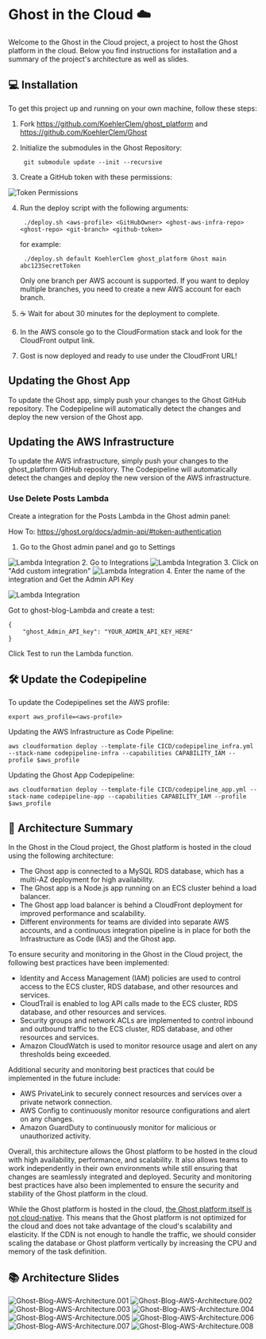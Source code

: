 # Ghost in the Cloud ☁️ 

Welcome to the Ghost in the Cloud project, a project to host the Ghost platform in the cloud. Below you find instructions for installation and a summary of the project's architecture as well as slides. 

## 💻 Installation
To get this project up and running on your own machine, follow these steps:

1. Fork https://github.com/KoehlerClem/ghost_platform and https://github.com/KoehlerClem/Ghost
2. Initialize the submodules in the Ghost Repository:

        git submodule update --init --recursive

3. Create a GitHub token with these permissions:

![Token Permissions](Documentation/TokenPermissions.png)

4. Run the deploy script with the following arguments:

        ./deploy.sh <aws-profile> <GitHubOwner> <ghost-aws-infra-repo> <ghost-repo> <git-branch> <github-token>
        
    for example: 
        
        ./deploy.sh default KoehlerClem ghost_platform Ghost main abc123SecretToken

    Only one branch per AWS account is supported. If you want to deploy multiple branches, you need to create a new AWS account for each branch.

5. ☕️ Wait for about 30 minutes for the deployment to complete.
6. In the AWS console go to the CloudFormation stack and look for the CloudFront output link. 
7. Gost is now deployed and ready to use under the CloudFront URL!

## Updating the Ghost App

To update the Ghost app, simply push your changes to the Ghost GitHub repository. The Codepipeline will automatically detect the changes and deploy the new version of the Ghost app.

## Updating the AWS Infrastructure

To update the AWS infrastructure, simply push your changes to the ghost_platform GitHub repository. The Codepipeline will automatically detect the changes and deploy the new version of the AWS infrastructure.

### Use Delete Posts Lambda

Create a integration for the Posts Lambda in the Ghost admin panel:

How To: https://ghost.org/docs/admin-api/#token-authentication

1. Go to the Ghost admin panel and go to Settings

![Lambda Integration](Documentation/integration1.png)
2. Go to Integrations
![Lambda Integration](Documentation/integration2.png)
3. Click on "Add custom integration"
![Lambda Integration](Documentation/integration3.png)
4. Enter the name of the integration and Get the Admin API Key

![Lambda Integration](Documentation/integration4.png)

Got to ghost-blog-Lambda and create a test:

    { 
        "ghost_Admin_API_key": "YOUR_ADMIN_API_KEY_HERE" 
    }

Click Test to run the Lambda function.

## 🛠️ Update the Codepipeline

To update the Codepipelines set the AWS profile:
    
    export aws_profile=<aws-profile>

Updating the AWS Infrastructure as Code Pipeline:

    aws cloudformation deploy --template-file CICD/codepipeline_infra.yml --stack-name codepipeline-infra --capabilities CAPABILITY_IAM --profile $aws_profile

Updating the Ghost App Codepipeline:

    aws cloudformation deploy --template-file CICD/codepipeline_app.yml --stack-name codepipeline-app --capabilities CAPABILITY_IAM --profile $aws_profile

## 📝 Architecture Summary

In the Ghost in the Cloud project, the Ghost platform is hosted in the cloud using the following architecture:

- The Ghost app is connected to a MySQL RDS database, which has a multi-AZ deployment for high availability.
- The Ghost app is a Node.js app running on an ECS cluster behind a load balancer.
- The Ghost app load balancer is behind a CloudFront deployment for improved performance and scalability.
- Different environments for teams are divided into separate AWS accounts, and a continuous integration pipeline is in place for both the Infrastructure as Code (IAS) and the Ghost app.

To ensure security and monitoring in the Ghost in the Cloud project, the following best practices have been implemented:

- Identity and Access Management (IAM) policies are used to control access to the ECS cluster, RDS database, and other resources and services.
- CloudTrail is enabled to log API calls made to the ECS cluster, RDS database, and other resources and services.
- Security groups and network ACLs are implemented to control inbound and outbound traffic to the ECS cluster, RDS database, and other resources and services.
- Amazon CloudWatch is used to monitor resource usage and alert on any thresholds being exceeded.

Additional security and monitoring best practices that could be implemented in the future include:

- AWS PrivateLink to securely connect resources and services over a private network connection.
- AWS Config to continuously monitor resource configurations and alert on any changes.
- Amazon GuardDuty to continuously monitor for malicious or unauthorized activity.

Overall, this architecture allows the Ghost platform to be hosted in the cloud with high availability, performance, and scalability. It also allows teams to work independently in their own environments while still ensuring that changes are seamlessly integrated and deployed. Security and monitoring best practices have also been implemented to ensure the security and stability of the Ghost platform in the cloud.

While the Ghost platform is hosted in the cloud, [the Ghost platform itself is not cloud-native](https://ghost.org/docs/faq/clustering-sharding-multi-server/). This means that the Ghost platform is not optimized for the cloud and does not take advantage of the cloud's scalability and elasticity. If the CDN is not enough to handle the traffic, we should consider scaling the database or Ghost platform vertically by increasing the CPU and memory of the task definition.

## 📚 Architecture Slides

![Ghost-Blog-AWS-Architecture.001](Documentation/Ghost-Blog-AWS-Architecture.001.png)
![Ghost-Blog-AWS-Architecture.002](Documentation/Ghost-Blog-AWS-Architecture.002.png)
![Ghost-Blog-AWS-Architecture.003](Documentation/Ghost-Blog-AWS-Architecture.003.png)
![Ghost-Blog-AWS-Architecture.004](Documentation/Ghost-Blog-AWS-Architecture.004.png)
![Ghost-Blog-AWS-Architecture.005](Documentation/Ghost-Blog-AWS-Architecture.005.png)
![Ghost-Blog-AWS-Architecture.006](Documentation/Ghost-Blog-AWS-Architecture.006.png)
![Ghost-Blog-AWS-Architecture.007](Documentation/Ghost-Blog-AWS-Architecture.007.png)
![Ghost-Blog-AWS-Architecture.008](Documentation/Ghost-Blog-AWS-Architecture.008.png)

